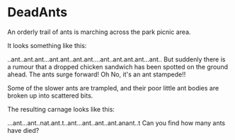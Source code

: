 # DeadAnts

An orderly trail of ants is marching across the park picnic area.

It looks something like this:

..ant..ant.ant...ant.ant..ant.ant....ant..ant.ant.ant...ant..
But suddenly there is a rumour that a dropped chicken sandwich has been spotted on the ground ahead. The ants surge forward! Oh No, it's an ant stampede!!

Some of the slower ants are trampled, and their poor little ant bodies are broken up into scattered bits.

The resulting carnage looks like this:

...ant...ant..nat.ant.t..ant...ant..ant..ant.anant..t
Can you find how many ants have died?
